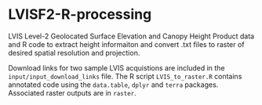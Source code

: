 # LVISF2-R-processing
LVIS Level-2 Geolocated Surface Elevation and Canopy Height Product data and R code to extract height informaiton and convert .txt files to raster of desired spatial resolution and projection. 

Download links for two sample LVIS acquistions are included in the `input/input_download_links` file. The R script `LVIS_to_raster.R` contains annotated code using the `data.table`, `dplyr` and `terra` packages. Associated raster outputs are in `raster`.
